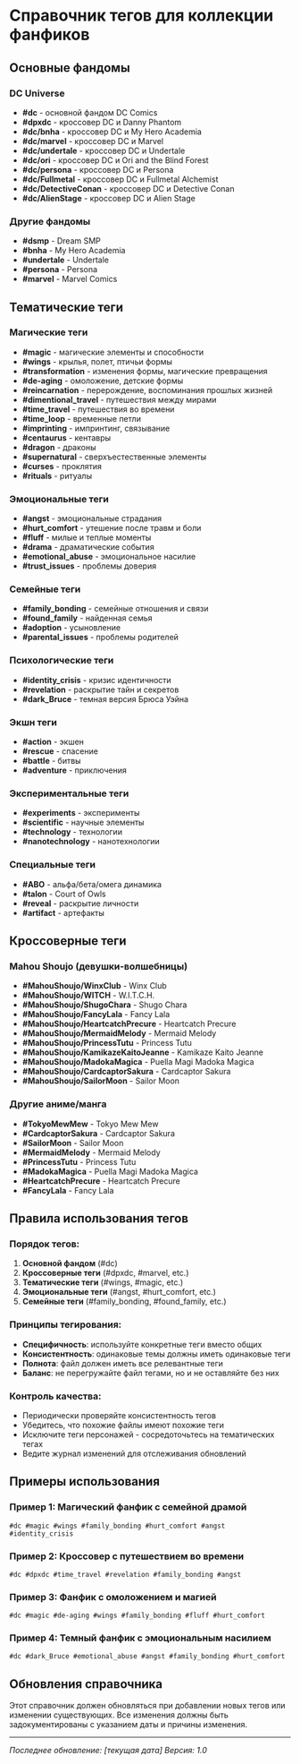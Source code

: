 # Справочник тегов для коллекции фанфиков

## Основные фандомы

### DC Universe
- **#dc** - основной фандом DC Comics
- **#dpxdc** - кроссовер DC и Danny Phantom
- **#dc/bnha** - кроссовер DC и My Hero Academia
- **#dc/marvel** - кроссовер DC и Marvel
- **#dc/undertale** - кроссовер DC и Undertale
- **#dc/ori** - кроссовер DC и Ori and the Blind Forest
- **#dc/persona** - кроссовер DC и Persona
- **#dc/Fullmetal** - кроссовер DC и Fullmetal Alchemist
- **#dc/DetectiveConan** - кроссовер DC и Detective Conan
- **#dc/AlienStage** - кроссовер DC и Alien Stage

### Другие фандомы
- **#dsmp** - Dream SMP
- **#bnha** - My Hero Academia
- **#undertale** - Undertale
- **#persona** - Persona
- **#marvel** - Marvel Comics

## Тематические теги

### Магические теги
- **#magic** - магические элементы и способности
- **#wings** - крылья, полет, птичьи формы
- **#transformation** - изменения формы, магические превращения
- **#de-aging** - омоложение, детские формы
- **#reincarnation** - перерождение, воспоминания прошлых жизней
- **#dimentional_travel** - путешествия между мирами
- **#time_travel** - путешествия во времени
- **#time_loop** - временные петли
- **#imprinting** - импринтинг, связывание
- **#centaurus** - кентавры
- **#dragon** - драконы
- **#supernatural** - сверхъестественные элементы
- **#curses** - проклятия
- **#rituals** - ритуалы

### Эмоциональные теги
- **#angst** - эмоциональные страдания
- **#hurt_comfort** - утешение после травм и боли
- **#fluff** - милые и теплые моменты
- **#drama** - драматические события
- **#emotional_abuse** - эмоциональное насилие
- **#trust_issues** - проблемы доверия

### Семейные теги
- **#family_bonding** - семейные отношения и связи
- **#found_family** - найденная семья
- **#adoption** - усыновление
- **#parental_issues** - проблемы родителей

### Психологические теги
- **#identity_crisis** - кризис идентичности
- **#revelation** - раскрытие тайн и секретов
- **#dark_Bruce** - темная версия Брюса Уэйна

### Экшн теги
- **#action** - экшен
- **#rescue** - спасение
- **#battle** - битвы
- **#adventure** - приключения

### Экспериментальные теги
- **#experiments** - эксперименты
- **#scientific** - научные элементы
- **#technology** - технологии
- **#nanotechnology** - нанотехнологии

### Специальные теги
- **#ABO** - альфа/бета/омега динамика
- **#talon** - Court of Owls
- **#reveal** - раскрытие личности
- **#artifact** - артефакты

## Кроссоверные теги

### Mahou Shoujo (девушки-волшебницы)
- **#MahouShoujo/WinxClub** - Winx Club
- **#MahouShoujo/WITCH** - W.I.T.C.H.
- **#MahouShoujo/ShugoChara** - Shugo Chara
- **#MahouShoujo/FancyLala** - Fancy Lala
- **#MahouShoujo/HeartcatchPrecure** - Heartcatch Precure
- **#MahouShoujo/MermaidMelody** - Mermaid Melody
- **#MahouShoujo/PrincessTutu** - Princess Tutu
- **#MahouShoujo/KamikazeKaitoJeanne** - Kamikaze Kaito Jeanne
- **#MahouShoujo/MadokaMagica** - Puella Magi Madoka Magica
- **#MahouShoujo/CardcaptorSakura** - Cardcaptor Sakura
- **#MahouShoujo/SailorMoon** - Sailor Moon

### Другие аниме/манга
- **#TokyoMewMew** - Tokyo Mew Mew
- **#CardcaptorSakura** - Cardcaptor Sakura
- **#SailorMoon** - Sailor Moon
- **#MermaidMelody** - Mermaid Melody
- **#PrincessTutu** - Princess Tutu
- **#MadokaMagica** - Puella Magi Madoka Magica
- **#HeartcatchPrecure** - Heartcatch Precure
- **#FancyLala** - Fancy Lala

## Правила использования тегов

### Порядок тегов:
1. **Основной фандом** (#dc)
2. **Кроссоверные теги** (#dpxdc, #marvel, etc.)
3. **Тематические теги** (#wings, #magic, etc.)
4. **Эмоциональные теги** (#angst, #hurt_comfort, etc.)
5. **Семейные теги** (#family_bonding, #found_family, etc.)

### Принципы тегирования:
- **Специфичность**: используйте конкретные теги вместо общих
- **Консистентность**: одинаковые темы должны иметь одинаковые теги
- **Полнота**: файл должен иметь все релевантные теги
- **Баланс**: не перегружайте файл тегами, но и не оставляйте без них

### Контроль качества:
- Периодически проверяйте консистентность тегов
- Убедитесь, что похожие файлы имеют похожие теги
- Исключите теги персонажей - сосредоточьтесь на тематических тегах
- Ведите журнал изменений для отслеживания обновлений

## Примеры использования

### Пример 1: Магический фанфик с семейной драмой
```
#dc #magic #wings #family_bonding #hurt_comfort #angst #identity_crisis
```

### Пример 2: Кроссовер с путешествием во времени
```
#dc #dpxdc #time_travel #revelation #family_bonding #angst
```

### Пример 3: Фанфик с омоложением и магией
```
#dc #magic #de-aging #wings #family_bonding #fluff #hurt_comfort
```

### Пример 4: Темный фанфик с эмоциональным насилием
```
#dc #dark_Bruce #emotional_abuse #angst #family_bonding #hurt_comfort
```

## Обновления справочника

Этот справочник должен обновляться при добавлении новых тегов или изменении существующих. Все изменения должны быть задокументированы с указанием даты и причины изменения.

---

*Последнее обновление: [текущая дата]*
*Версия: 1.0*